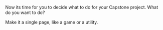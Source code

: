 Now its time for you to decide what to do for your Capstone project. What do you want to do?

Make it a single page, like a game or a utility.
